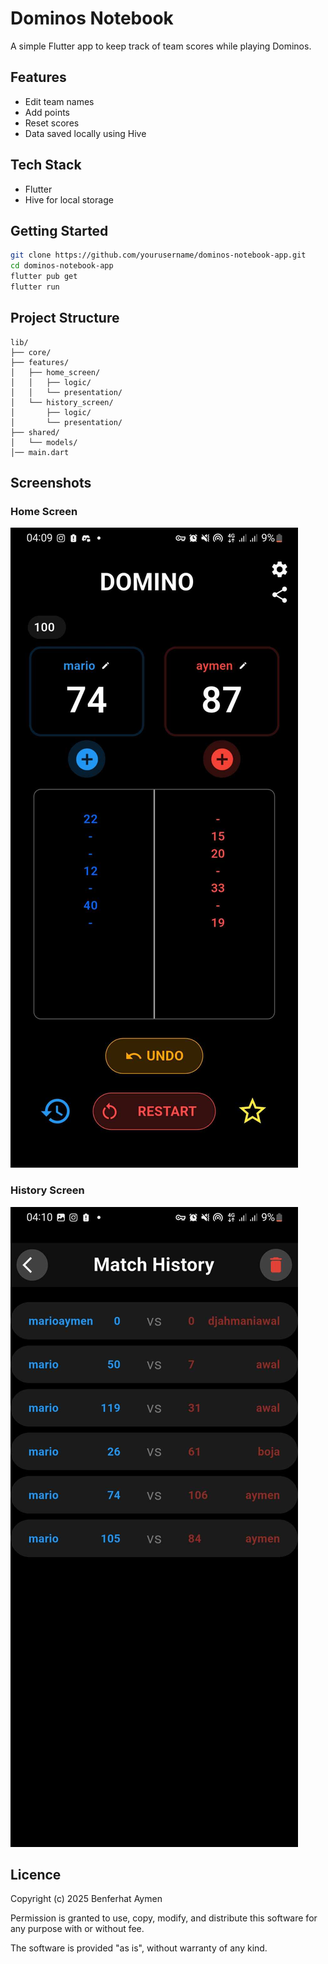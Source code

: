 # Dominos Notebook

A simple Flutter app to keep track of team scores while playing Dominos.

## Features

- Edit team names
- Add points
- Reset scores
- Data saved locally using Hive

## Tech Stack

- Flutter
- Hive for local storage

## Getting Started

```bash
git clone https://github.com/yourusername/dominos-notebook-app.git
cd dominos-notebook-app
flutter pub get
flutter run
```

## Project Structure 
```
lib/
├── core/
├── features/
│   ├── home_screen/
│   │   ├── logic/
│   │   └── presentation/
│   └── history_screen/
│       ├── logic/
│       └── presentation/
├── shared/
│   └── models/
│── main.dart
```


## Screenshots

### Home Screen
![Home Screen](screenshots/home_screen.jpg)

### History Screen
![History Screen](screenshots/history_screen.jpg)

## Licence

Copyright (c) 2025 Benferhat Aymen

Permission is granted to use, copy, modify, and distribute this software for any purpose with or without fee.

The software is provided "as is", without warranty of any kind.
